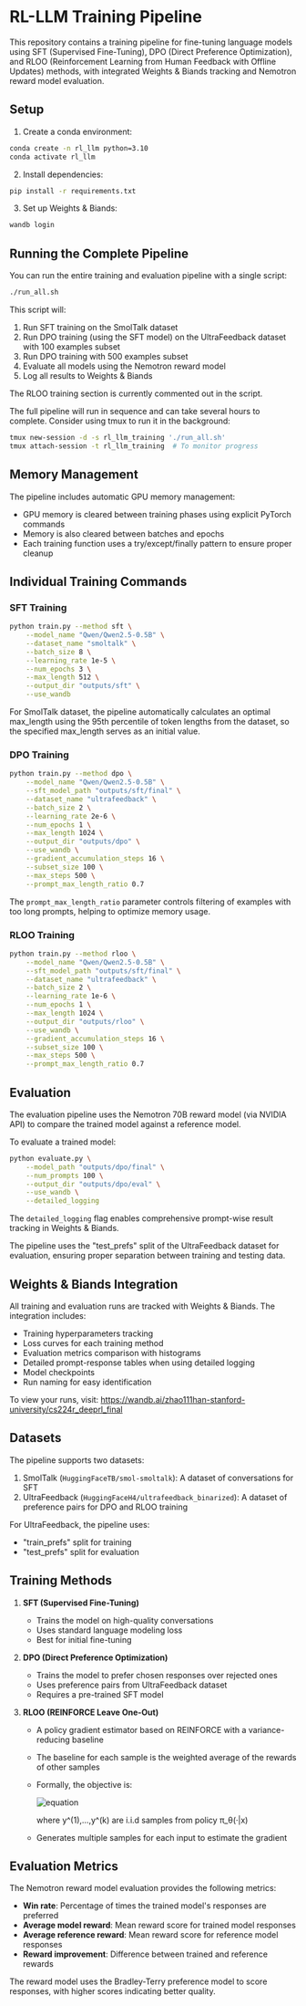 # RL-LLM Training Pipeline

This repository contains a training pipeline for fine-tuning language models using SFT (Supervised Fine-Tuning), DPO (Direct Preference Optimization), and RLOO (Reinforcement Learning from Human Feedback with Offline Updates) methods, with integrated Weights & Biands tracking and Nemotron reward model evaluation.

## Setup

1. Create a conda environment:
```bash
conda create -n rl_llm python=3.10
conda activate rl_llm
```

2. Install dependencies:
```bash
pip install -r requirements.txt
```

3. Set up Weights & Biands:
```bash
wandb login
```

## Running the Complete Pipeline

You can run the entire training and evaluation pipeline with a single script:

```bash
./run_all.sh
```

This script will:
1. Run SFT training on the SmolTalk dataset
2. Run DPO training (using the SFT model) on the UltraFeedback dataset with 100 examples subset
3. Run DPO training with 500 examples subset
4. Evaluate all models using the Nemotron reward model
5. Log all results to Weights & Biands

The RLOO training section is currently commented out in the script.

The full pipeline will run in sequence and can take several hours to complete. Consider using tmux to run it in the background:

```bash
tmux new-session -d -s rl_llm_training './run_all.sh'
tmux attach-session -t rl_llm_training  # To monitor progress
```

## Memory Management

The pipeline includes automatic GPU memory management:
- GPU memory is cleared between training phases using explicit PyTorch commands
- Memory is also cleared between batches and epochs
- Each training function uses a try/except/finally pattern to ensure proper cleanup

## Individual Training Commands

### SFT Training
```bash
python train.py --method sft \
    --model_name "Qwen/Qwen2.5-0.5B" \
    --dataset_name "smoltalk" \
    --batch_size 8 \
    --learning_rate 1e-5 \
    --num_epochs 3 \
    --max_length 512 \
    --output_dir "outputs/sft" \
    --use_wandb
```

For SmolTalk dataset, the pipeline automatically calculates an optimal max_length using the 95th percentile of token lengths from the dataset, so the specified max_length serves as an initial value.

### DPO Training
```bash
python train.py --method dpo \
    --model_name "Qwen/Qwen2.5-0.5B" \
    --sft_model_path "outputs/sft/final" \
    --dataset_name "ultrafeedback" \
    --batch_size 2 \
    --learning_rate 2e-6 \
    --num_epochs 1 \
    --max_length 1024 \
    --output_dir "outputs/dpo" \
    --use_wandb \
    --gradient_accumulation_steps 16 \
    --subset_size 100 \
    --max_steps 500 \
    --prompt_max_length_ratio 0.7
```

The `prompt_max_length_ratio` parameter controls filtering of examples with too long prompts, helping to optimize memory usage.

### RLOO Training
```bash
python train.py --method rloo \
    --model_name "Qwen/Qwen2.5-0.5B" \
    --sft_model_path "outputs/sft/final" \
    --dataset_name "ultrafeedback" \
    --batch_size 2 \
    --learning_rate 1e-6 \
    --num_epochs 1 \
    --max_length 1024 \
    --output_dir "outputs/rloo" \
    --use_wandb \
    --gradient_accumulation_steps 16 \
    --subset_size 100 \
    --max_steps 500 \
    --prompt_max_length_ratio 0.7
```

## Evaluation

The evaluation pipeline uses the Nemotron 70B reward model (via NVIDIA API) to compare the trained model against a reference model.

To evaluate a trained model:
```bash
python evaluate.py \
    --model_path "outputs/dpo/final" \
    --num_prompts 100 \
    --output_dir "outputs/dpo/eval" \
    --use_wandb \
    --detailed_logging
```

The `detailed_logging` flag enables comprehensive prompt-wise result tracking in Weights & Biands.

The pipeline uses the "test_prefs" split of the UltraFeedback dataset for evaluation, ensuring proper separation between training and testing data.

## Weights & Biands Integration

All training and evaluation runs are tracked with Weights & Biands. The integration includes:

- Training hyperparameters tracking
- Loss curves for each training method
- Evaluation metrics comparison with histograms
- Detailed prompt-response tables when using detailed logging
- Model checkpoints
- Run naming for easy identification

To view your runs, visit: https://wandb.ai/zhao111han-stanford-university/cs224r_deeprl_final

## Datasets

The pipeline supports two datasets:
1. SmolTalk (`HuggingFaceTB/smol-smoltalk`): A dataset of conversations for SFT 
2. UltraFeedback (`HuggingFaceH4/ultrafeedback_binarized`): A dataset of preference pairs for DPO and RLOO training

For UltraFeedback, the pipeline uses:
- "train_prefs" split for training
- "test_prefs" split for evaluation

## Training Methods

1. **SFT (Supervised Fine-Tuning)**
   - Trains the model on high-quality conversations
   - Uses standard language modeling loss
   - Best for initial fine-tuning

2. **DPO (Direct Preference Optimization)**
   - Trains the model to prefer chosen responses over rejected ones
   - Uses preference pairs from UltraFeedback dataset
   - Requires a pre-trained SFT model

3. **RLOO (REINFORCE Leave One-Out)**
   - A policy gradient estimator based on REINFORCE with a variance-reducing baseline
   - The baseline for each sample is the weighted average of the rewards of other samples
   - Formally, the objective is:
     
     ![equation](https://latex.codecogs.com/svg.latex?\frac{1}{k}\sum_{i=1}^{k}\left[R(y^{(i)},x)-\frac{1}{k-1}\sum_{j\neq&space;i}R(y^{(j)},x)\right]\nabla\log&space;\pi(y^{(i)}|x))
     
     where y^(1),...,y^(k) are i.i.d samples from policy π_θ(·|x)
   - Generates multiple samples for each input to estimate the gradient

## Evaluation Metrics

The Nemotron reward model evaluation provides the following metrics:
- **Win rate**: Percentage of times the trained model's responses are preferred
- **Average model reward**: Mean reward score for trained model responses
- **Average reference reward**: Mean reward score for reference model responses
- **Reward improvement**: Difference between trained and reference rewards

The reward model uses the Bradley-Terry preference model to score responses, with higher scores indicating better quality.
